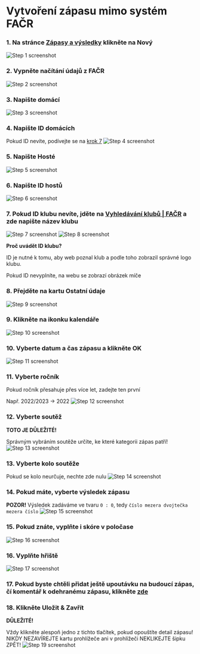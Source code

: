 # Vytvoření zápasu mimo systém FAČR

### 1. Na stránce [Zápasy a výsledky](https://loko-fotbal.cz/administrator/index.php?option=com_blcomcontent&view=matches) klikněte na Nový
![Step 1 screenshot](https://images.tango.us/workflows/2aaf7b32-7489-42c3-94c8-9f48da88093a/steps/a03fa14a-a632-4d6e-a03a-14bd7bcbf35f/d8a9817d-030a-492e-8e54-b3f53c4673ae.png?crop=focalpoint&fit=crop&fp-x=0.2819&fp-y=0.1603&fp-z=2.6070&w=1200)


### 2. Vypněte načítání údajů z FAČR
![Step 2 screenshot](https://images.tango.us/workflows/2aaf7b32-7489-42c3-94c8-9f48da88093a/steps/89668193-533e-488c-922f-bf89c3ec9326/55f1a643-9fce-4c52-a5db-c2c9aacbc759.png?crop=focalpoint&fit=crop&fp-x=0.2500&fp-y=0.3021&fp-z=2.8313&w=1200)


### 3. Napište domácí
![Step 3 screenshot](https://images.tango.us/workflows/2aaf7b32-7489-42c3-94c8-9f48da88093a/steps/ed56d1f1-c0e4-44b4-9490-20aeb3d30e2a/3ed38591-e534-468a-b373-87d18f690ed0.png?crop=focalpoint&fit=crop&fp-x=0.5851&fp-y=0.4041&fp-z=1.2877&w=1200)


### 4. Napište ID domácích
Pokud ID nevíte, podívejte se na [krok 7](https://rblaha15.github.io/loko-navody/novy-zapas#7-pokud-id-klubu-nev%C3%ADte-jd%C4%9Bte-na-vyhled%C3%A1v%C3%A1n%C3%AD-klub%C5%AF--fa%C4%8Dr-a-zde-napi%C5%A1te-n%C3%A1zev-klubu)
![Step 4 screenshot](https://images.tango.us/workflows/2aaf7b32-7489-42c3-94c8-9f48da88093a/steps/e1e06c17-1daa-407a-adc8-ee6142f0d3eb/1a2abe6c-5090-448e-a4f7-b174fd2c8833.png?crop=focalpoint&fit=crop&fp-x=0.5851&fp-y=0.4887&fp-z=1.2877&w=1200)


### 5. Napište Hosté
![Step 5 screenshot](https://images.tango.us/workflows/2aaf7b32-7489-42c3-94c8-9f48da88093a/steps/43a6c8b3-f2c5-44aa-8cfa-cafaccd7af80/ae65b36d-d568-44f3-99b9-8319014e40c0.png?crop=focalpoint&fit=crop&fp-x=0.5851&fp-y=0.5732&fp-z=1.2877&w=1200)


### 6. Napište ID hostů
![Step 6 screenshot](https://images.tango.us/workflows/2aaf7b32-7489-42c3-94c8-9f48da88093a/steps/939d8722-d073-411f-9394-dfcaeb7d16e2/1c3b9375-4aa1-41be-a2d1-87eed197bb42.png?crop=focalpoint&fit=crop&fp-x=0.5851&fp-y=0.6577&fp-z=1.2877&w=1200)


### 7. Pokud ID klubu nevíte, jděte na [Vyhledávání klubů | FAČR](https://facr.fotbal.cz/club/hledej) a zde napište název klubu
![Step 7 screenshot](https://images.tango.us/workflows/2aaf7b32-7489-42c3-94c8-9f48da88093a/steps/75dcf2f7-76b7-4057-be22-8d6643f36d1d/f1b68dc2-c8f1-48c2-aba9-006426a95431.png?crop=focalpoint&fit=crop&fp-x=0.5000&fp-y=0.5000&w=1200)
![Step 8 screenshot](https://images.tango.us/workflows/2aaf7b32-7489-42c3-94c8-9f48da88093a/steps/2010f696-a933-4c2d-8016-5a1447366e08/15e33767-39d1-4b91-9523-3315ad6ac06b.png?crop=focalpoint&fit=crop&fp-x=0.5687&fp-y=0.4751&fp-z=1.1595&w=1200)

**Proč uvádět ID klubu?**

ID je nutné k tomu, aby web poznal klub a podle toho zobrazil správné logo klubu.

Pokud ID nevyplníte, na webu se zobrazí obrázek míče


### 8. Přejděte na kartu Ostatní údaje
![Step 9 screenshot](https://images.tango.us/workflows/2aaf7b32-7489-42c3-94c8-9f48da88093a/steps/355ac5ef-24dc-477d-9ff6-ab9afc2120e1/2e24c74c-bb7b-4258-a7ce-b8d8cd005382.png?crop=focalpoint&fit=crop&fp-x=0.1763&fp-y=0.2335&fp-z=2.4887&w=1200)


### 9. Klikněte na ikonku kalendáře
![Step 10 screenshot](https://images.tango.us/workflows/2aaf7b32-7489-42c3-94c8-9f48da88093a/steps/52be5040-81a2-43bc-9282-194a9f82b253/a02689b7-614b-4a15-a24d-96ffb352b0c9.png?crop=focalpoint&fit=crop&fp-x=0.5000&fp-y=0.5000&w=1200)


### 10. Vyberte datum a čas zápasu a klikněte OK
![Step 11 screenshot](https://images.tango.us/workflows/2aaf7b32-7489-42c3-94c8-9f48da88093a/steps/c644701c-af35-4abb-b4f3-d4a7208dc1f5/772a74dc-1eea-4d04-9fb4-6db2bf4d5f7f.png?crop=focalpoint&fit=crop&fp-x=0.4733&fp-y=0.5463&fp-z=1.8252&w=1200)


### 11. Vyberte ročník
Pokud ročník přesahuje přes více let, zadejte ten první

Např. 2022/2023 -> 2022
![Step 12 screenshot](https://images.tango.us/workflows/2aaf7b32-7489-42c3-94c8-9f48da88093a/steps/eef31ae7-5237-4c48-ba48-85dd0ee3e1c3/5d6fd40d-d178-468b-98c2-715c5a9ed359.png?crop=focalpoint&fit=crop&fp-x=0.5851&fp-y=0.3938&fp-z=1.2877&w=1200)


### 12. Vyberte soutěž
**TOTO JE DŮLEŽITÉ!**

Správným vybráním soutěže určíte, ke které kategorii zápas patří!
![Step 13 screenshot](https://images.tango.us/workflows/2aaf7b32-7489-42c3-94c8-9f48da88093a/steps/228b5d7a-e893-41b6-9568-86ace0c814c3/e230af29-0ec0-48c7-8232-6fa2232f066d.png?crop=focalpoint&fit=crop&fp-x=0.5851&fp-y=0.4784&fp-z=1.2877&w=1200)


### 13. Vyberte kolo soutěže
Pokud se kolo neurčuje, nechte zde nulu
![Step 14 screenshot](https://images.tango.us/workflows/2aaf7b32-7489-42c3-94c8-9f48da88093a/steps/7c1b53e2-dae3-4fef-8d57-435a6524695f/defaf412-6375-4f54-8e74-bddc4189986e.png?crop=focalpoint&fit=crop&fp-x=0.5851&fp-y=0.5629&fp-z=1.2877&w=1200)


### 14. Pokud máte, vyberte výsledek zápasu
**POZOR!** Výsledek zadáváme ve tvaru `0 : 0`, tedy `číslo mezera dvojtečka mezera číslo`
![Step 15 screenshot](https://images.tango.us/workflows/2aaf7b32-7489-42c3-94c8-9f48da88093a/steps/3aa6e946-f356-40a4-b1ed-134adbdeb5f0/0563c409-aea8-4a05-8767-70b0e541c7c9.png?crop=focalpoint&fit=crop&fp-x=0.5851&fp-y=0.6856&fp-z=1.2877&w=1200)


### 15. Pokud znáte, vyplňte i skóre v poločase
![Step 16 screenshot](https://images.tango.us/workflows/2aaf7b32-7489-42c3-94c8-9f48da88093a/steps/74798318-4281-48f6-a17c-f9b600eecee3/5e8205bc-9805-4a02-8a89-1eb8a9c5f6a0.png?crop=focalpoint&fit=crop&fp-x=0.5851&fp-y=0.7701&fp-z=1.2877&w=1200)


### 16. Vyplňte hřiště
![Step 17 screenshot](https://images.tango.us/workflows/2aaf7b32-7489-42c3-94c8-9f48da88093a/steps/1f9a208a-f2c5-4e5f-bc3c-2a28f6bc9423/df459b7e-b00a-4652-9f6b-24705a1b38a9.png?crop=focalpoint&fit=crop&fp-x=0.5851&fp-y=0.8546&fp-z=1.2877&w=1200)


### 17. Pokud byste chtěli přidat ještě upoutávku na budoucí zápas, čí komentář k odehranému zápasu, klikněte [zde](https://rblaha15.github.io/loko-navody/novinky)


### 18. Klikněte Uložit & Zavřít
**DŮLEŽITÉ!**

Vždy klikněte alespoň jedno z tichto tlačítek, pokud opouštíte detail zápasu! NIKDY NEZAVÍREJTE kartu prohlížeče ani v prohlížeči NEKLIKEJTE šipku ZPĚT!
![Step 19 screenshot](https://images.tango.us/workflows/2aaf7b32-7489-42c3-94c8-9f48da88093a/steps/a9b82043-5983-44b5-9d80-f38fad765819/21280a04-e795-4f75-8d98-1b30b282d4ad.png?crop=focalpoint&fit=crop&fp-x=0.1805&fp-y=0.1139&fp-z=2.3177&w=1200)
